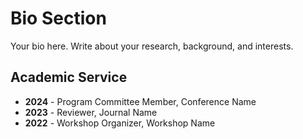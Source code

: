 # Bio Section

Your bio here. Write about your research, background, and interests.

## Academic Service

- **2024** - Program Committee Member, Conference Name
- **2023** - Reviewer, Journal Name
- **2022** - Workshop Organizer, Workshop Name 